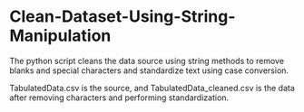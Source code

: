 # Clean-Dataset-Using-String-Manipulation
The python script cleans the data source using string methods to remove blanks and special characters and standardize text using case conversion.

TabulatedData.csv is the source, and TabulatedData_cleaned.csv is the data after removing characters and performing standardization.
